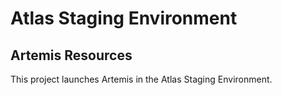 # Atlas Staging Environment

## Artemis Resources

This project launches Artemis in the Atlas Staging Environment.

